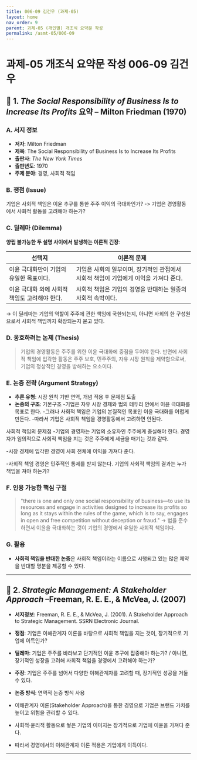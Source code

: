 ```yaml
---
title: 006-09 김건우 (과제-05)
layout: home
nav_order: 9
parent: 과제-05 (개인별) 개조식 요약문 작성
permalink: /asmt-05/006-09
---
```


# 과제-05 개조식 요약문 작성 006-09 김건우 

## 📘 1. *The Social Responsibility of Business Is to Increase Its Profits* 요약 – Milton Friedman (1970)

### A. 서지 정보  
- **저자**: Milton Friedman  
- **제목**: The Social Responsibility of Business Is to Increase Its Profits  
- **출판사**: *The New York Times*  
- **출판년도**: 1970  
- **주제 분야**: 경영, 사회적 책임


### B. 쟁점 (Issue)  
기업은 사회적 책임은 이윤 추구를 통한 주주 이익의 극대화인가?
-> 기업은 경영활동에서 사회적 활동을 고려해야 하는가? 


### C. 딜레마 (Dilemma)  
**양립 불가능한 두 설명 사이에서 발생하는 이론적 긴장**:

| 선택지 | 이론적 문제 |
|--------|-------------|
| 이윤 극대화만이 기업의 유일한 목표이다. | 기업은 사회의 일부이며, 장기적인 관점에서 사회적 책임이 기업에게 이익을 가져다 준다. |
| 이윤 극대화 외에 사회적 책임도 고려해야 한다. | 사회적 책임은 기업의 경영을 반대하는 일종의 사회적 속박이다. |

→ 이 딜레마는 기업의 역할이 주주에 관한 책임에 국한되는지, 아니면 사회의 한 구성원으로서 사회적 책임까지 확장되는지 묻고 있다. 


### D. 옹호하려는 논제 (Thesis)  
>기업의 경영활동은 주주를 위한 이윤 극대화에 중점을 두어야 한다. 반면에 사회적 책임에 입각한 활동은  주주 보호, 민주주의, 자유 시장 원칙을 제약함으로써, 기업의 정상적인 경영을 방해하는 요소이다.

### E. 논증 전략 (Argument Strategy)  
- **추론 유형**: 시장 원칙 기반 연역, 개념 적용 후 문제점 도출
- **논증의 구조**:
 기본구조
-기업은 자유 시장 경제와 법의 테두리 안에서 이윤 극대화를 목표로 한다.
-그러나 사회적 책임은 기업의 본질적인 목표인 이윤 극대화를 어렵게 만든다.
-따라서 기업은 사회적 책임을 경영활동에서 고려하면 안된다.


 사회적 책임의 문제점
-기업의 경영자는 기업의 소유자인 주주에게 충실해야 한다. 경영자가 임의적으로 사회적 책임을 지는 것은 주주에게 세금을 매기는 것과 같다.

-시장 경제에 입각한 경영이 사회 전체에 이익을 가져다 준다. 

-사회적 책임 경영은 민주적인 통제를 받지 않는다. 기업의 사회적 책임의 결과는 누가 책임을 져야 하는가?



### F. 인용 가능한 핵심 구절
> "there is one and only one social responsibility of business—to use its resources and engage in activities designed to increase its profits so long as it stays within the rules of the game, which is to say, engages in open and free competition without deception or fraud."
-> 법을 준수하면서 이윤을 극대화하는 것이 기업의 경영에서 유일한 사회적 책임이다.

### G. 활용
- **사회적 책임을 반대한 논증**은 사회적 책임이라는 이름으로 시행되고 있는 많은 제약을 반대할 명분을 제공할 수 있다.

---

## 📘 2. *Strategic Management: A Stakeholder Approach* –Freeman, R. E. E., & McVea, J. (2007)


- **서지정보**: Freeman, R. E. E., & McVea, J. (2001). A Stakeholder Approach to Strategic Management. SSRN Electronic Journal. 

- **쟁점**: 기업은 이해관계자 이론을 바탕으로 사회적 책임을 지는 것이, 장기적으로 기업에 이득인가?
- **딜레마**: 기업은 주주를 바라보고 단기적인 이윤 추구에 집중해야 하는가? / 아니면, 장기적인 성장을 고려해 사회적 책임을 경영에서 고려해야 하는가? 
- **주장**: 기업은 주주를 넘어서 다양한 이해관계자를 고려할 때, 장기적인 성공을 거둘 수 있다.  
- **논증 방식**: 연역적 논증 방식 사용
- 이해관계자 이론(Stakeholder Approach)을 통한 경영으로 기업은 브랜드 가치를 높이고 위험을 관리할 수 있다.
- 사회적·윤리적 활동으로 쌓은 기업의 이미지는 장기적으로 기업에 이윤을 가져다 준다.
- 따라서 경영에서의 이해관계자 이론 적용은 기업에게 이득이다.

---


